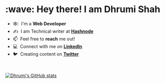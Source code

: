 <h1 align="left" id="dhrumishah-title">:wave: Hey there! I am Dhrumi Shah</h1>

- 🕸️: &nbsp;I'm a **Web Developer**
- :writing_hand: &nbsp;I am Technical writer at **[Hashnode](https://dhrumishah.hashnode.dev/)**
- :mailbox: &nbsp;Feel free to **reach** me out!
- :computer: &nbsp;Connect with me on **[LinkedIn](https://www.linkedin.com/in/dhrumi-shah-a35b751b9/)**
- :bird: &nbsp;Creating content on **[Twitter](https://twitter.com/deetwts)**

<br>

[![Dhrumi's GitHub stats](https://github-readme-stats.vercel.app/api?username=dhrumishah)](https://github.com/anuraghazra/github-readme-stats)


